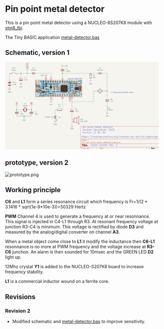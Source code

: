 # Pin point metal detector 

This is a pin point metal detector using a NUCLEO-8S207K8 module with [stm8_tbi](https://github.com/picatout/stm8_tbi).

The Tiny BASIC application  [metal-detector.bas](metal-detector.bas)
 
## Schematic, version 1

![metal-detector-schematic.png](metal-detector-schematic.png)

## prototype, version 2

![prototype.png](prototype.png)

## Working principle

**C6** and **L1** form a series resonance circuit which frequency is 
Fr=1/(2 * 3.1416 * sqrt(1e-9*10e-3))=50329 Hertz 

**PWM** Channel 4 is used to generate a frequency at or near resonnance. This signal is injected in C4-L1 through R3. At resonant frequency voltage at junction R3-C4 is minimum.
This voltage is rectified by diode **D3** and measured by the analog/digital converter on channel **A3**. 

When a metal object come close to **L1** it modify the inductance then **C6-L1** resonnance is no more at PWM frequency and the voltage increase at **R3-C6** junction. An alarm is then sounded for 10msec and the GREEN LED **D2** light up. 

12Mhz crystal **Y1** is added to the NUCLEO-S207K8 board to increase frequency stability.

**L1** is a commercial inductor wound on a ferrite core. 

## Revisions 

### Revision 2 

*  Modified schematic and [metal-detector.bas](metal-detector.bas) to improve sensitivity. 


